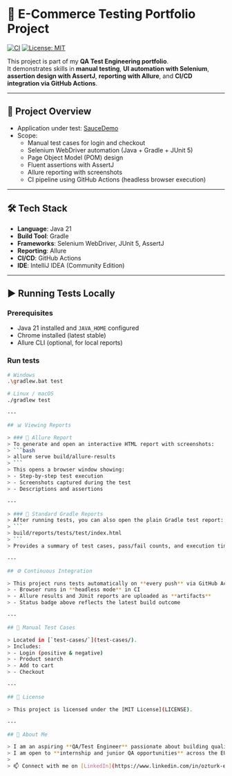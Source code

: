 # 🛒 E-Commerce Testing Portfolio Project

[![CI](https://github.com/<YOUR_USERNAME>/ecommerce-testing-portfolio/actions/workflows/ci.yml/badge.svg)](https://github.com/<YOUR_USERNAME>/ecommerce-testing-portfolio/actions/workflows/ci.yml)
[![License: MIT](https://img.shields.io/badge/License-MIT-yellow.svg)](LICENSE)

This project is part of my **QA Test Engineering portfolio**.  
It demonstrates skills in **manual testing**, **UI automation with Selenium**, **assertion design with AssertJ**, **reporting with Allure**, and **CI/CD integration via GitHub Actions**.

---

## 📌 Project Overview
- Application under test: [SauceDemo](https://www.saucedemo.com/)  
- Scope:
  - Manual test cases for login and checkout
  - Selenium WebDriver automation (Java + Gradle + JUnit 5)
  - Page Object Model (POM) design
  - Fluent assertions with AssertJ
  - Allure reporting with screenshots
  - CI pipeline using GitHub Actions (headless browser execution)

---

## 🛠 Tech Stack
- **Language**: Java 21  
- **Build Tool**: Gradle  
- **Frameworks**: Selenium WebDriver, JUnit 5, AssertJ  
- **Reporting**: Allure  
- **CI/CD**: GitHub Actions  
- **IDE**: IntelliJ IDEA (Community Edition)

---

## ▶️ Running Tests Locally

### Prerequisites
- Java 21 installed and `JAVA_HOME` configured  
- Chrome installed (latest stable)  
- Allure CLI (optional, for local reports)

### Run tests
```bash
# Windows
.\gradlew.bat test

# Linux / macOS
./gradlew test

---

## 📊 Viewing Reports

> ### 🔹 Allure Report
> To generate and open an interactive HTML report with screenshots:
> ```bash
> allure serve build/allure-results
> ```
> This opens a browser window showing:
> - Step-by-step test execution  
> - Screenshots captured during the test  
> - Descriptions and assertions  

---

> ### 🔹 Standard Gradle Reports
> After running tests, you can also open the plain Gradle test report:  
> ```
> build/reports/tests/test/index.html
> ```
> Provides a summary of test cases, pass/fail counts, and execution times.

---

## ⚙️ Continuous Integration

> This project runs tests automatically on **every push** via GitHub Actions.  
> - Browser runs in **headless mode** in CI  
> - Allure results and JUnit reports are uploaded as **artifacts**  
> - Status badge above reflects the latest build outcome  

---

## 📝 Manual Test Cases

> Located in [`test-cases/`](test-cases/).  
> Includes:  
> - Login (positive & negative)  
> - Product search  
> - Add to cart  
> - Checkout  

---

## 📄 License

> This project is licensed under the [MIT License](LICENSE).  

---

## 🙋 About Me

> I am an aspiring **QA/Test Engineer** passionate about building quality into software through a mix of manual, exploratory, and automated testing.  
> I am open to **internship and junior QA opportunities** across the EU.  
>   
> 📫 Connect with me on [LinkedIn](https://www.linkedin.com/in/ozturk-eren/) by sending messages 

